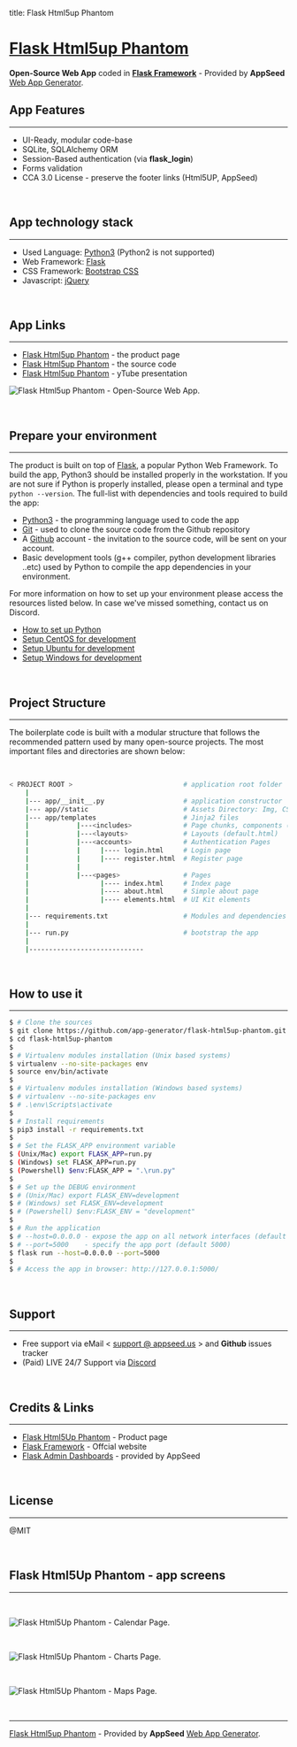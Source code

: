 title: Flask Html5up Phantom

# [Flask Html5up Phantom](https://appseed.us/apps/flask-apps/flask-html5up-phantom)

**Open-Source Web App** coded in **[Flask Framework](https://palletsprojects.com/p/flask/)** - Provided by **AppSeed** [Web App Generator](https://appseed.us/app-generator).

## App Features
---

- UI-Ready, modular code-base
- SQLite, SQLAlchemy ORM
- Session-Based authentication (via **flask_login**)
- Forms validation
- CCA 3.0 License - preserve the footer links (Html5UP, AppSeed)

<br />

## App technology stack
---

- Used Language: [Python3](https://www.python.org/) (Python2 is not supported)
- Web Framework: [Flask](https://www.palletsprojects.com/p/flask/)
- CSS Framework: [Bootstrap CSS](https://getbootstrap.com/)
- Javascript: [jQuery](https://jquery.com/)

<br />

## App Links
---

- [Flask Html5up Phantom](https://appseed.us/apps/flask-apps/flask-html5up-phantom) - the product page
- [Flask Html5up Phantom](https://github.com/app-generator/flask-html5up-phantom) - the source code
- [Flask Html5up Phantom](https://www.youtube.com/watch?v=P12xL7ExQZQ) - yTube presentation

![Flask Html5up Phantom - Open-Source Web App.](https://raw.githubusercontent.com/app-generator/static/master/products/flask-boilerplate-flaskplay-screen.png)

<br />

## Prepare your environment
---

The product is built on top of [Flask](https://palletsprojects.com/p/flask/), a popular Python Web Framework. To build the app, Python3 should be installed properly in the workstation. If you are not sure if Python is properly installed, please open a terminal and type `python --version`. The full-list with dependencies and tools required to build the app:

- [Python3](https://www.python.org/) - the programming language used to code the app
- [Git](https://git-scm.com/) - used to clone the source code from the Github repository
- A [Github](https://github.com/) account - the invitation to the source code, will be sent on your account.
- Basic development tools (g++ compiler, python development libraries ..etc) used by Python to compile the app dependencies in your environment. 

For more information on how to set up your environment please access the resources listed below. In case we've missed something, contact us on Discord.

- [How to set up Python](/how-to/install-python)
- [Setup CentOS for development](/how-to/setup-centos-for-development/)
- [Setup Ubuntu for development](/how-to/setup-ubuntu-for-development/)
- [Setup Windows for development](/how-to/setup-windows-for-development/)

<br />

## Project Structure
---

The boilerplate code is built with a modular structure that follows the recommended pattern used by many open-source projects. The most important files and  directories are shown below:

<br />

```bash
< PROJECT ROOT >                            # application root folder
    |
    |--- app/__init__.py                    # application constructor  
    |--- app//static                        # Assets Directory: Img, CSS, Javascript, sitemap.xml
    |--- app/templates                      # Jinja2 files
    |            |---<includes>             # Page chunks, components (footer, navigation)
    |            |---<layouts>              # Layouts (default.html)
    |            |---<accounts>             # Authentication Pages
    |            |     |---- login.html     # Login page
    |            |     |---- register.html  # Register page
    |            |
    |            |---<pages>                # Pages
    |                  |---- index.html     # Index page
    |                  |---- about.html     # Simple about page
    |                  |---- elements.html  # UI Kit elements
    |
    |--- requirements.txt                   # Modules and dependencies
    |
    |--- run.py                             # bootstrap the app
    |
    |-----------------------------
```

<br />

## How to use it
---

```bash
$ # Clone the sources
$ git clone https://github.com/app-generator/flask-html5up-phantom.git
$ cd flask-html5up-phantom
$
$ # Virtualenv modules installation (Unix based systems)
$ virtualenv --no-site-packages env
$ source env/bin/activate
$
$ # Virtualenv modules installation (Windows based systems)
$ # virtualenv --no-site-packages env
$ # .\env\Scripts\activate
$ 
$ # Install requirements
$ pip3 install -r requirements.txt
$
$ # Set the FLASK_APP environment variable
$ (Unix/Mac) export FLASK_APP=run.py
$ (Windows) set FLASK_APP=run.py
$ (Powershell) $env:FLASK_APP = ".\run.py"
$
$ # Set up the DEBUG environment
$ # (Unix/Mac) export FLASK_ENV=development
$ # (Windows) set FLASK_ENV=development
$ # (Powershell) $env:FLASK_ENV = "development"
$
$ # Run the application
$ # --host=0.0.0.0 - expose the app on all network interfaces (default 127.0.0.1)
$ # --port=5000    - specify the app port (default 5000)  
$ flask run --host=0.0.0.0 --port=5000
$
$ # Access the app in browser: http://127.0.0.1:5000/
```

<br />

## Support
---

- Free support via eMail < [support @ appseed.us](https://appseed.us/support) > and **Github** issues tracker
- (Paid) LIVE 24/7 Support via [Discord](https://discord.gg/fZC6hup)

<br />

## Credits & Links
---

- [Flask Html5Up Phantom](https://appseed.us/admin-dashboards/flask-html5up-phantom) - Product page
- [Flask Framework](https://www.palletsprojects.com/p/flask/) - Offcial website
- [Flask Admin Dashboards](https://appseed.us/admin-dashboards/flask) - provided by AppSeed

<br />

## License
---

@MIT

<br />

## Flask Html5Up Phantom - app screens
---

<br />

![Flask Html5Up Phantom - Calendar Page.](https://raw.githubusercontent.com/app-generator/static/master/products/flask-html5up-phantom-screen-1.png)

<br />

![Flask Html5Up Phantom - Charts Page.](https://raw.githubusercontent.com/app-generator/static/master/products/flask-html5up-phantom-screen-2.png)

<br />

![Flask Html5Up Phantom - Maps Page.](https://raw.githubusercontent.com/app-generator/static/master/products/flask-html5up-phantom-screen-3.png)

<br />

---
[Flask Html5up Phantom](https://appseed.us/apps/flask-apps/flask-html5up-phantom) - Provided by **AppSeed** [Web App Generator](https://appseed.us/app-generator).
